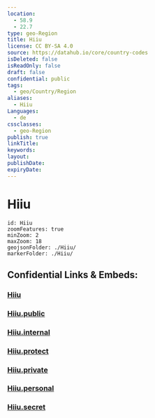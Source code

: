 ```yaml
---
location:
  - 58.9
  - 22.7
type: geo-Region
title: Hiiu
license: CC BY-SA 4.0
source: https://datahub.io/core/country-codes
isDeleted: false
isReadOnly: false
draft: false
confidential: public
tags:
  - geo/Country/Region
aliases:
  - Hiiu
Languages:
  - de
cssclasses:
  - geo-Region
publish: true
linkTitle:
keywords:
layout:
publishDate:
expiryDate:
---
```


# Hiiu

```leaflet
id: Hiiu
zoomFeatures: true 
minZoom: 2 
maxZoom: 18
geojsonFolder: ./Hiiu/
markerFolder: ./Hiiu/
```


## Confidential Links & Embeds: 

### [Hiiu](/_Standards/Earth/Continent/Europe/Europe~North/Estonia/Counties~Estonia/Hiiu.md) 

### [Hiiu.public](/_public/Earth/Continent/Europe/Europe~North/Estonia/Counties~Estonia/Hiiu.public.md) 

### [Hiiu.internal](/_internal/Earth/Continent/Europe/Europe~North/Estonia/Counties~Estonia/Hiiu.internal.md) 

### [Hiiu.protect](/_protect/Earth/Continent/Europe/Europe~North/Estonia/Counties~Estonia/Hiiu.protect.md) 

### [Hiiu.private](/_private/Earth/Continent/Europe/Europe~North/Estonia/Counties~Estonia/Hiiu.private.md) 

### [Hiiu.personal](/_personal/Earth/Continent/Europe/Europe~North/Estonia/Counties~Estonia/Hiiu.personal.md) 

### [Hiiu.secret](/_secret/Earth/Continent/Europe/Europe~North/Estonia/Counties~Estonia/Hiiu.secret.md)

